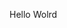 Hello Wolrd




























































































































































































































































































































































































































































































































































































































































































































































































































































































































































































































































































































































































































































































































































































































































































































































































































































































































































































































































































































